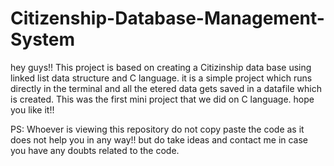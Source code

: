 # Citizenship-Database-Management-System
hey guys!!
This project is based on creating a Citizinship data base using linked list data structure and C language.
it is a simple project which runs directly in the terminal and all the etered data gets saved in a datafile which is created.
This was the first mini project that we did on C language.
hope you like it!!

PS: Whoever is viewing this repository do not copy paste the code as it does not help you in any way!! but do take ideas and contact me in case you have any doubts related to the code.
